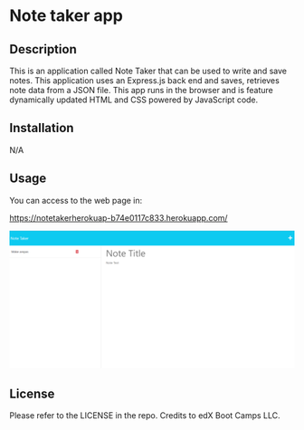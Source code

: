 # Note taker app 

## Description

This is an application called Note Taker that can be used to write and save notes. This application uses an Express.js back end and saves, retrieves note data from a JSON file. This app runs in the browser and is feature dynamically updated HTML and CSS powered by JavaScript code.

## Installation

N/A

## Usage

You can access to the web page in: 

https://notetakerherokuap-b74e0117c833.herokuapp.com/

   ![ScreenShot!](/assets/img/screenshot.png "ScreenShot")

## License

Please refer to the LICENSE in the repo.
Credits to edX Boot Camps LLC. 